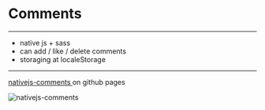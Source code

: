 # Comments

---

- native js + sass
- can add / like / delete comments
- storaging at localeStorage

---

[ nativejs-comments ](https://extroblade.github.io/nativejs-comments) on github pages

![nativejs-comments]([https://vk.cc/cm9h0m](https://sun9-24.vkuserphoto.ru/impg/iPrssuGKtoftIknY87wT_6s6_z7adh1O1r8VzA/yZCutaRLGeA.jpg?size=1902x926&quality=96&sign=ecf7d1667eaaf431ccbb1e7607320d26&type=album))
